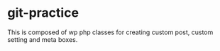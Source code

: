 # git-practice
This is composed of wp php classes for creating custom post, custom setting and meta boxes.
